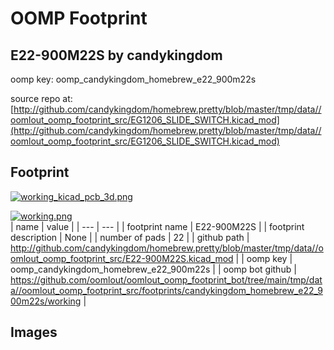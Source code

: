 # OOMP Footprint  
## E22-900M22S  by candykingdom  
  
oomp key: oomp_candykingdom_homebrew_e22_900m22s  
  
source repo at: [http://github.com/candykingdom/homebrew.pretty/blob/master/tmp/data//oomlout_oomp_footprint_src/‎EG1206‎_SLIDE_SWITCH.kicad_mod](http://github.com/candykingdom/homebrew.pretty/blob/master/tmp/data//oomlout_oomp_footprint_src/‎EG1206‎_SLIDE_SWITCH.kicad_mod)  
## Footprint  
  
[![working_kicad_pcb_3d.png](working_kicad_pcb_3d_600.png)](working_kicad_pcb_3d.png)  
  
[![working.png](working_600.png)](working.png)  
| name | value | 
| --- | --- | 
| footprint name | E22-900M22S | 
| footprint description | None | 
| number of pads | 22 | 
| github path | http://github.com/candykingdom/homebrew.pretty/blob/master/tmp/data//oomlout_oomp_footprint_src/E22-900M22S.kicad_mod | 
| oomp key | oomp_candykingdom_homebrew_e22_900m22s | 
| oomp bot github | https://github.com/oomlout/oomlout_oomp_footprint_bot/tree/main/tmp/data//oomlout_oomp_footprint_src/footprints/candykingdom_homebrew_e22_900m22s/working | 
## Images  
